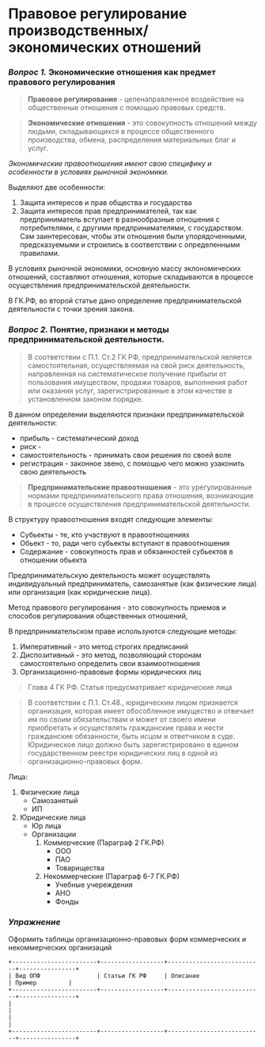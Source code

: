 # Правовое регулирование производственных/экономических отношений

### *Вопрос 1.* Экономические отношения как предмет правового регулирования
> **Правовое регулирование** - целенаправленное воздействие на общественные отношения с помощью правовых средств.

> **Экономические отношения** - это совокупность отношений между людьми, складывающихся в процессе общественного производства, обмена, распределения материальных благ и услуг.

*Экономические правоотношения имеют свою специфику и особенности в условиях рыночной экономики.*

Выделяют две особенности:
1. Защита интересов и прав общества и государства
2. Защита интересов прав предпринимателей, так как предприниматель вступает в разнообразные отношения с потребителями, с другими предпринимателями, с государством. Сам заинтересован, чтобы эти отношения были упорядоченными, предсказуемыми и строились в соответствии с определенными правилами.

В условиях рыночной экономики, основную массу эклономических отношений, составляют отношения, которые складываются в процессе осуществления предпринимательской деятельности.

В ГК.РФ, во второй статье дано определение предпринимательской деятельности с точки зрения закона.

### *Вопрос 2.* Понятие, признаки и методы предпринимательской деятельности.

> В соответствии с П.1. Ст.2 ГК РФ, предпринимательской является самостоятельная, осуществляемая на свой риск деятельность, направленная на систематическое получение прибыли от пользования имуществом, продажи товаров, выполнения работ или оказания услуг, зарегистрированные в этом качестве в установленном законом порядке.

В данном определении выделяются признаки предпринимательской деятельности:
* прибыль - систематический доход
* риск - 
* самостоятельность - принимать свои решения по своей воле
* регистрация - законное звено, с помощью чего можно узаконить свою деятельность

> **Предпринимательские правоотношения** - это урегулированные нормами предпринимательского права отношения, возникающие в процессе осуществления предпринимательской деятельности.

В структуру правоотношения входят следующие элементы:
* Субьекты - те, кто участвуют в правоотношениях
* Обьект - то, ради чего субьекты вступают в правоотношения
* Содержание - совокупность прав и обязанностей субьектов в отношении обьекта

Предпринимательскую деятельность может осуществлять индивидуальный предприниматель, самозанятые (как физические лица) или организация (как юридические лица).

Метод правового регулирования - это совокупность приемов и способов регулирования общественных отношений, 

В предпринимательском праве используются следующие методы:
1. Императивный - это метод строгих предписаний
2. Диспозитивный - это метод, позволяющий сторонам самостоятельно определить свои взаимоотношения
3. Организационно-правовые формы юридических лиц

> Глава 4 ГК РФ. Статья предусматривает юридические лица

> В соответствии с П.1. Ст.48., юридическим лицом признается организация, которая имеет обособленное имущество и отвечает им по своим обязательствам и может от своего имени приобретать и осуществлять гражданские права и нести гражданские обязанности, быть исцом и ответчиком в суде.
Юридическое лицо должно быть зарегистрировано в едином государственном реестре юридических лиц в одной из организационно-правовых форм.

Лица:
1. Физические лица
    * Самозанятый
    * ИП
2. Юридические лица
    * Юр лица
    * Организации
        1. Коммерческие (Параграф 2 ГК.РФ)
            * ООО
            * ПАО
            * Товарищества
        2. Некоммерческие (Параграф 6-7 ГК.РФ)
            * Учебные учереждения
            * АНО
            * Фонды

### *Упражнение*

Оформить таблицы организационно-правовых форм коммерческих и некоммерческих организаций
```
+------------------------+------------------+---------------------------+----------------+
| Вид ОПФ                | Статьи ГК РФ     | Описание                  | Пример         |
+------------------------+------------------+---------------------------+----------------+
|
|
|
|
+------------------------+------------------+---------------------------+----------------+
```